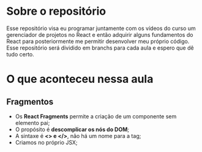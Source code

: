 # Sobre o repositório
Esse repositório visa eu programar juntamente com os vídeos do curso um gerenciador de projetos no React e então adquirir alguns fundamentos do React para posteriormente me permitir desenvolver meu próprio código. Esse repositório será dividido em branchs para cada aula e espero que dê tudo certo.

# O que aconteceu nessa aula

## Fragmentos

- Os **React Fragments** permite a criação de um componente sem elemento pai;
- O propósito é **descomplicar os nós do DOM**;
- A sintaxe é **<> e </>**, não há um nome para a tag;
- Criamos no próprio JSX;
